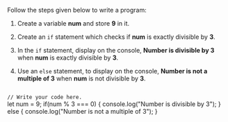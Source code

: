 Follow the steps given below
to write a program:

1. Create a variable **num**
and store **9** in it.

2. Create an `if` statement
which checks if **num**
is exactly divisible by **3**.

3. In the `if` statement, display on the
console, **Number is divisible by 3** when
**num** is exactly divisible by **3**.

4. Use an `else` statement, to display on the
console, **Number is not a multiple of 3** when
**num** is not divisible by **3**.

<Editor lang="javascript" type="exercise">
<code>
// Write your code here.
</code>

<solution>
let num = 9;
if(num % 3 === 0) {
  console.log("Number is divisible by 3");
} else {
  console.log("Number is not a multiple of 3");
}
</solution>
</Editor>